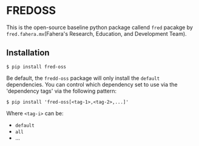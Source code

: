 # FREDOSS

This is the open-source baseline python package callend `fred` pacakge by `fred.fahera.mx`(Fahera's Research, Education, and Development Team).

## Installation

```
$ pip install fred-oss
```

Be default, the `fredd-oss` package will only install the `default` dependencies. You can control which
dependency set to use via the 'dependency tags' via the following pattern:

```
$ pip install 'fred-oss[<tag-1>,<tag-2>,...]'
```

Where `<tag-i>` can be:
* `default`
* `all`
* ...
